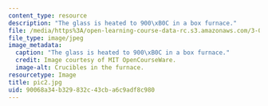 ```yaml
---
content_type: resource
description: "The glass is heated to 900\xB0C in a box furnace."
file: /media/https%3A/open-learning-course-data-rc.s3.amazonaws.com/3-014-materials-laboratory-fall-2006/90068a34b329832c43cba6c9adf8c980_pic2.jpg
file_type: image/jpeg
image_metadata:
  caption: "The glass is heated to 900\xB0C in a box furnace."
  credit: Image courtesy of MIT OpenCourseWare.
  image-alt: Crucibles in the furnace.
resourcetype: Image
title: pic2.jpg
uid: 90068a34-b329-832c-43cb-a6c9adf8c980
---
```

